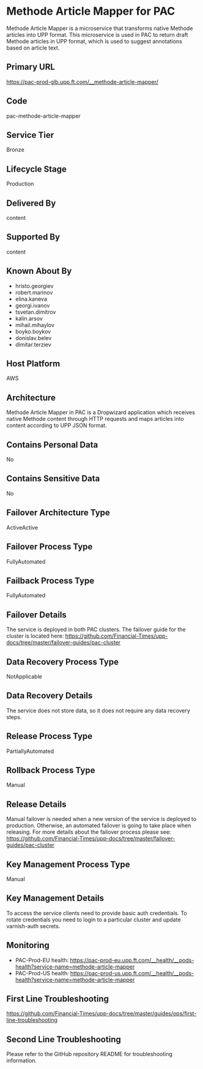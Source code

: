 # Methode Article Mapper for PAC

Methode Article Mapper is a microservice that transforms native Methode articles into UPP format. This microservice is used in PAC to return draft Methode articles in UPP format, which is used to suggest annotations based on article text.

## Primary URL

<https://pac-prod-glb.upp.ft.com/__methode-article-mapper/>

## Code

pac-methode-article-mapper

## Service Tier

Bronze

## Lifecycle Stage

Production

## Delivered By

content

## Supported By

content

## Known About By

- hristo.georgiev
- robert.marinov
- elina.kaneva
- georgi.ivanov
- tsvetan.dimitrov
- kalin.arsov
- mihail.mihaylov
- boyko.boykov
- donislav.belev
- dimitar.terziev

## Host Platform

AWS

## Architecture

Methode Article Mapper in PAC is a Dropwizard application which receives native Methode content through HTTP requests and maps articles into content according to UPP JSON format.

## Contains Personal Data

No

## Contains Sensitive Data

No

## Failover Architecture Type

ActiveActive

## Failover Process Type

FullyAutomated

## Failback Process Type

FullyAutomated

## Failover Details

The service is deployed in both PAC clusters. The failover guide for the cluster is located here:
<https://github.com/Financial-Times/upp-docs/tree/master/failover-guides/pac-cluster>

## Data Recovery Process Type

NotApplicable

## Data Recovery Details

The service does not store data, so it does not require any data recovery steps.

## Release Process Type

PartiallyAutomated

## Rollback Process Type

Manual

## Release Details

Manual failover is needed when a new version of the service is deployed to production. Otherwise, an automated failover is going to take place when releasing. For more details about the failover process please see: <https://github.com/Financial-Times/upp-docs/tree/master/failover-guides/pac-cluster>

## Key Management Process Type

Manual

## Key Management Details

To access the service clients need to provide basic auth credentials.
To rotate credentials you need to login to a particular cluster and update varnish-auth secrets.

## Monitoring

- PAC-Prod-EU health: <https://pac-prod-eu.upp.ft.com/__health/__pods-health?service-name=methode-article-mapper>
- PAC-Prod-US health: <https://pac-prod-us.upp.ft.com/__health/__pods-health?service-name=methode-article-mapper>

## First Line Troubleshooting

<https://github.com/Financial-Times/upp-docs/tree/master/guides/ops/first-line-troubleshooting>

## Second Line Troubleshooting

Please refer to the GitHub repository README for troubleshooting information.
